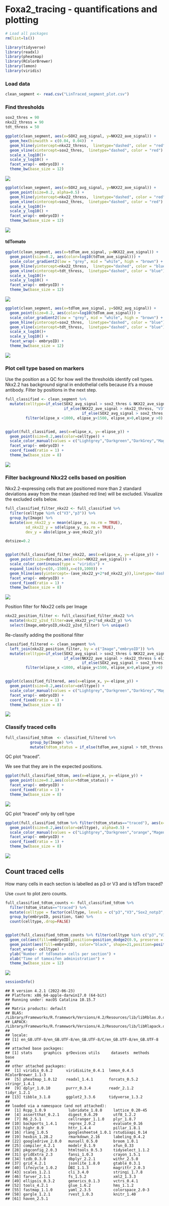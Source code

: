 Foxa2_tracing - quantifications and plotting
================

``` r
# Load all packages
rm(list=ls())

library(tidyverse)
library(readxl)
library(pheatmap)
library(RColorBrewer)
library(lemon)
library(viridis)
```

### Load data

``` r
clean_segment <- read.csv("LinTraced_segment_plot.csv")
```

### Find thresholds

``` r
sox2_thres = 90
nkx22_thress = 90
tdt_thress = 50

ggplot(clean_segment, aes(x=SOX2_avg_signal, y=NKX22_ave_signal)) +
  geom_hex(binwidth = c(0.04, 0.04))  +
  geom_hline(yintercept=nkx22_thress,  linetype="dashed", color = "red") +
  geom_vline(xintercept=sox2_thres,  linetype="dashed", color = "red") +
  scale_x_log10()+
  scale_y_log10() +
  facet_wrap(~ embryoID) +
  theme_bw(base_size = 12)
```

![](r_segmented_lin_traced_quantifications_files/figure-gfm/unnamed-chunk-3-1.png)<!-- -->

``` r
ggplot(clean_segment, aes(x=SOX2_avg_signal, y=NKX22_ave_signal)) +
  geom_point(size=0.2, alpha=0.5) +
  geom_hline(yintercept=nkx22_thress,  linetype="dashed", color = "red") +
  geom_vline(xintercept=sox2_thres,  linetype="dashed", color = "red") +
  scale_x_log10()+
  scale_y_log10() +
  facet_wrap(~ embryoID) +
  theme_bw(base_size = 12)
```

![](r_segmented_lin_traced_quantifications_files/figure-gfm/unnamed-chunk-3-2.png)<!-- -->

#### tdTomato

``` r
ggplot(clean_segment, aes(x=tdTom_ave_signal, y=NKX22_ave_signal)) +
  geom_point(size=0.2, aes(color=log10(tdTom_ave_signal))) +
  scale_color_gradient2(low = "grey", mid = "white", high = "brown") +
  geom_hline(yintercept=nkx22_thress,  linetype="dashed", color = "blue") +
  geom_vline(xintercept=tdt_thress,  linetype="dashed", color = "blue") +
  scale_x_log10()+
  scale_y_log10() +
  facet_wrap(~ embryoID) +
  theme_bw(base_size = 12)
```

![](r_segmented_lin_traced_quantifications_files/figure-gfm/unnamed-chunk-4-1.png)<!-- -->

``` r
ggplot(clean_segment, aes(x=tdTom_ave_signal, y=SOX2_avg_signal)) +
  geom_point(size=0.2, aes(color=log10(tdTom_ave_signal))) +
  scale_color_gradient2(low = "grey", mid = "white", high = "brown") +
  geom_hline(yintercept=sox2_thres,  linetype="dashed", color = "blue") +
  geom_vline(xintercept=tdt_thress,  linetype="dashed", color = "blue") +
  scale_x_log10()+
  scale_y_log10() +
  facet_wrap(~ embryoID) +
  theme_bw(base_size = 12)
```

![](r_segmented_lin_traced_quantifications_files/figure-gfm/unnamed-chunk-4-2.png)<!-- -->

### Plot cell type based on markers

Use the position as a QC for how well the thresholds identify cell
types. Nkx2.2 has background signal in endothelial cells because it’s a
mouse antibody. Filter by positions in the next step.

``` r
full_classified <- clean_segment %>%
  mutate(celltype=if_else(SOX2_avg_signal > sox2_thres & NKX22_ave_signal > nkx22_thress, "p3",
                          if_else(NKX22_ave_signal > nkx22_thress, "V3",
                                  if_else(SOX2_avg_signal > sox2_thres,"Sox2_notp3","othercell")))) %>%
         filter(elipse_x <1000, elipse_y<1500, elipse_x>0,elipse_y >0)


ggplot(full_classified, aes(x=elipse_x, y=-elipse_y)) +
  geom_point(size=0.2,aes(color=celltype)) +
  scale_color_manual(values = c("Lightgrey","Darkgreen","DarkGrey","Magenta")) +
  facet_wrap(~ embryoID) +
  coord_fixed(ratio = 1) +
  theme_bw(base_size = 8)
```

![](r_segmented_lin_traced_quantifications_files/figure-gfm/unnamed-chunk-5-1.png)<!-- -->

### Filter background Nkx22 cells based on position

Nkx2.2-expressing cells that are positioned more than 2 standard
deviations away from the mean (dashed red line) will be excluded.
Visualize the excluded cells below.

``` r
full_classified_filter_nkx22 <- full_classified %>%
  filter(celltype %in% c("V3","p3")) %>%
  group_by(Image) %>%
  mutate(ave_nkx22_y = mean(elipse_y, na.rm = TRUE),
         sd_nkx22_y = sd(elipse_y, na.rm = TRUE),
         dev_y = abs(elipse_y-ave_nkx22_y))

dotsize=0.2


ggplot(full_classified_filter_nkx22, aes(x=elipse_x, y=-elipse_y)) +
  geom_point(size=dotsize,aes(color=NKX22_ave_signal)) +
  scale_color_continuous(type = "viridis") +
  expand_limits(y=c(0,-1500),x=c(0,1000)) +
  geom_hline(aes(yintercept=-(ave_nkx22_y+2*sd_nkx22_y)),linetype='dashed', col = 'red') +
  facet_wrap(~ embryoID) +
  coord_fixed(ratio = 1) +
  theme_bw(base_size = 8)
```

![](r_segmented_lin_traced_quantifications_files/figure-gfm/unnamed-chunk-6-1.png)<!-- -->

Position filter for Nkx22 cells per Image

``` r
nkx22_position_filter <- full_classified_filter_nkx22 %>%
  mutate(nkx22_y2sd_filter=ave_nkx22_y+2*sd_nkx22_y) %>% 
  select(Image,embryoID,nkx22_y2sd_filter) %>% unique()
```

Re-classify adding the positional filter

``` r
classified_filtered <- clean_segment %>%
  left_join(nkx22_position_filter, by = c("Image","embryoID")) %>% 
  mutate(celltype=if_else(SOX2_avg_signal > sox2_thres & NKX22_ave_signal > nkx22_thress & elipse_y < nkx22_y2sd_filter, "p3",
                          if_else(NKX22_ave_signal > nkx22_thress & elipse_y < nkx22_y2sd_filter, "V3",
                                  if_else(SOX2_avg_signal > sox2_thres,"Sox2_notp3","othercell")))) %>%
         filter(elipse_x <1000, elipse_y<1500, elipse_x>0,elipse_y >0)


ggplot(classified_filtered, aes(x=elipse_x, y=-elipse_y)) +
  geom_point(size=0.2,aes(color=celltype)) +
  scale_color_manual(values = c("Lightgrey","Darkgreen","DarkGrey","Magenta")) +
  facet_wrap(~ embryoID) +
  coord_fixed(ratio = 1) +
  theme_bw(base_size = 8)
```

![](r_segmented_lin_traced_quantifications_files/figure-gfm/unnamed-chunk-8-1.png)<!-- -->

### Classify traced cells

``` r
full_classified_tdtom  <- classified_filtered %>%
           group_by(Image) %>%
           mutate(tdtom_status = if_else(tdTom_ave_signal > tdt_thress,"traced","untraced")) 
```

QC plot “traced”.

We see that they are in the expected positions.

``` r
ggplot(full_classified_tdtom, aes(x=elipse_x, y=-elipse_y)) +
  geom_point(size=0.2,aes(color=tdtom_status)) +
  facet_wrap(~ embryoID) +
  coord_fixed(ratio = 1) +
  theme_bw(base_size = 8)
```

![](r_segmented_lin_traced_quantifications_files/figure-gfm/unnamed-chunk-10-1.png)<!-- -->

QC plot “traced” only by cell type

``` r
ggplot(full_classified_tdtom %>% filter(tdtom_status=="traced"), aes(x=elipse_x, y=-elipse_y)) +
  geom_point(size=0.2,aes(color=celltype), alpha=0.5) +
  scale_color_manual(values = c("Lightgrey","Darkgreen","orange","Magenta")) +
  facet_wrap(~ embryoID) +
  coord_fixed(ratio = 1) +
  theme_bw(base_size = 8)
```

![](r_segmented_lin_traced_quantifications_files/figure-gfm/unnamed-chunk-11-1.png)<!-- -->

## Count traced cells

How many cells in each section is labelled as p3 or V3 and is tdTom
traced?

Use `count` to plot zero counts.

``` r
full_classified_tdtom_counts <- full_classified_tdtom %>%
  filter(tdtom_status=="traced") %>%
  mutate(celltype = factor(celltype, levels = c("p3","V3","Sox2_notp3","othercell"))) %>%
  group_by(embryoID, position, tam) %>%
  count(celltype,.drop=FALSE)


ggplot(full_classified_tdtom_counts %>% filter(celltype %in% c("p3","V3")), aes(x=tam, y=n)) +
  geom_col(aes(fill=embryoID),position=position_dodge2(0.9, preserve = "single")) +
  geom_point(aes(fill=embryoID), color="black", shape=21,position=position_dodge2(0.9, preserve = "single")) +
  facet_wrap(~ celltype) +
  ylab("Number of tdTomato+ cells per section") +
  xlab("Time of tamoxifen administration") +
  theme_bw(base_size = 12)
```

![](r_segmented_lin_traced_quantifications_files/figure-gfm/unnamed-chunk-12-1.png)<!-- -->

``` r
sessionInfo()
```

    ## R version 4.2.1 (2022-06-23)
    ## Platform: x86_64-apple-darwin17.0 (64-bit)
    ## Running under: macOS Catalina 10.15.7
    ## 
    ## Matrix products: default
    ## BLAS:   /Library/Frameworks/R.framework/Versions/4.2/Resources/lib/libRblas.0.dylib
    ## LAPACK: /Library/Frameworks/R.framework/Versions/4.2/Resources/lib/libRlapack.dylib
    ## 
    ## locale:
    ## [1] en_GB.UTF-8/en_GB.UTF-8/en_GB.UTF-8/C/en_GB.UTF-8/en_GB.UTF-8
    ## 
    ## attached base packages:
    ## [1] stats     graphics  grDevices utils     datasets  methods   base     
    ## 
    ## other attached packages:
    ##  [1] viridis_0.6.2      viridisLite_0.4.1  lemon_0.4.5        RColorBrewer_1.1-3
    ##  [5] pheatmap_1.0.12    readxl_1.4.1       forcats_0.5.2      stringr_1.4.1     
    ##  [9] dplyr_1.0.10       purrr_0.3.4        readr_2.1.2        tidyr_1.2.1       
    ## [13] tibble_3.1.8       ggplot2_3.3.6      tidyverse_1.3.2   
    ## 
    ## loaded via a namespace (and not attached):
    ##  [1] Rcpp_1.0.9          lubridate_1.8.0     lattice_0.20-45    
    ##  [4] assertthat_0.2.1    digest_0.6.29       utf8_1.2.2         
    ##  [7] R6_2.5.1            cellranger_1.1.0    plyr_1.8.7         
    ## [10] backports_1.4.1     reprex_2.0.2        evaluate_0.16      
    ## [13] highr_0.9           httr_1.4.4          pillar_1.8.1       
    ## [16] rlang_1.0.5         googlesheets4_1.0.1 rstudioapi_0.14    
    ## [19] hexbin_1.28.2       rmarkdown_2.16      labeling_0.4.2     
    ## [22] googledrive_2.0.0   munsell_0.5.0       broom_1.0.1        
    ## [25] compiler_4.2.1      modelr_0.1.9        xfun_0.33          
    ## [28] pkgconfig_2.0.3     htmltools_0.5.3     tidyselect_1.1.2   
    ## [31] gridExtra_2.3       fansi_1.0.3         crayon_1.5.1       
    ## [34] tzdb_0.3.0          dbplyr_2.2.1        withr_2.5.0        
    ## [37] grid_4.2.1          jsonlite_1.8.0      gtable_0.3.1       
    ## [40] lifecycle_1.0.2     DBI_1.1.3           magrittr_2.0.3     
    ## [43] scales_1.2.1        cli_3.4.0           stringi_1.7.8      
    ## [46] farver_2.1.1        fs_1.5.2            xml2_1.3.3         
    ## [49] ellipsis_0.3.2      generics_0.1.3      vctrs_0.4.1        
    ## [52] tools_4.2.1         glue_1.6.2          hms_1.1.2          
    ## [55] fastmap_1.1.0       yaml_2.3.5          colorspace_2.0-3   
    ## [58] gargle_1.2.1        rvest_1.0.3         knitr_1.40         
    ## [61] haven_2.5.1
